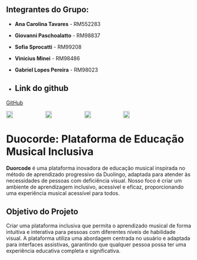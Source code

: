 ## Integrantes do Grupo:
- **Ana Carolina Tavares** - RM552283
- **Giovanni Paschoalatto** - RM98837
- **Sofia Sprocatti** - RM99208
- **Vinicius Minei** - RM98486
- **Gabriel Lopes Pereira** - RM98023

- ## Link do github
[GitHub](https://github.com/anabrandt/duocorde)

<div style="display:flex;" >
  <img src=".github/screenshots/1.png" width="19%" >
  <img style="margin-left:10px;" src=".github/screenshots/2.png" width="19%" >
  <img style="margin-left:10px;" src=".github/screenshots/3.png" width="19%" >
  <img style="margin-left:10px;" src=".github/screenshots/4.png" width="19%" >
</div>


# Duocorde: Plataforma de Educação Musical Inclusiva

**Duorcode** é uma plataforma inovadora de educação musical inspirada no método de aprendizado progressivo da Duolingo, adaptada para atender às necessidades de pessoas com deficiência visual. Nosso foco é criar um ambiente de aprendizagem inclusivo, acessível e eficaz, proporcionando uma experiência musical acessível para todos.

## Objetivo do Projeto

Criar uma plataforma inclusiva que permita o aprendizado musical de forma intuitiva e interativa para pessoas com diferentes níveis de habilidade visual. A plataforma utiliza uma abordagem centrada no usuário e adaptada para interfaces assistivas, garantindo que qualquer pessoa possa ter uma experiência educativa completa e significativa.
